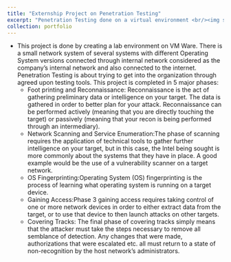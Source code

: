 ```yaml
---
title: "Externship Project on Penetration Testing"
excerpt: "Penetration Testing done on a virtual environment <br/><img src='/images/500x3001.png'>"
collection: portfolio
---
```


* This project is done by creating a lab environment on VM Ware. There is a small network system of
several systems with different Operating System versions connected through internal network
considered as the company’s internal network and also connected to the internet. Penetration Testing
is about trying to get into the organization through agreed upon testing tools. This project is
completed in 5 major phases:
    * Foot printing and Reconnaissance: Reconnaissance is the act of gathering preliminary data or
    intelligence on your target. The data is gathered in order to better plan for your attack.
    Reconnaissance can be performed actively (meaning that you are directly touching the target)
    or passively (meaning that your recon is being performed through an intermediary).
    * Network Scanning and Service Enumeration:The phase of scanning requires the application of
    technical tools to gather further intelligence on your target, but in this case, the Intel being
    sought is more commonly about the systems that they have in place. A good example would
    be the use of a vulnerability scanner on a target network.
    * OS Fingerprinting:Operating System (OS) fingerprinting is the process of learning what
    operating system is running on a target device.
    * Gaining Access:Phase 3 gaining access requires taking control of one or more network
    devices in order to either extract data from the target, or to use that device to then launch
    attacks on other targets.
    * Covering Tracks: The final phase of covering tracks simply means that the attacker must take
    the steps necessary to remove all semblance of detection. Any changes that were made,
    authorizations that were escalated etc. all must return to a state of non-recognition by the host
    network’s administrators.
